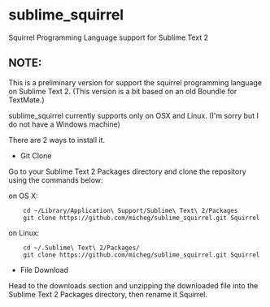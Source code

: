 sublime_squirrel
================

Squirrel Programming Language support for Sublime Text 2

NOTE:
-----

This is a preliminary version for support the squirrel programming language on Sublime Text 2.
(This version is a bit based on an old Boundle for TextMate.)

sublime_squirrel currently supports only on OSX and Linux. (I'm sorry but I do not have a Windows machine)

There are 2 ways to install it.

* Git Clone

Go to your Sublime Text 2 Packages directory and clone the repository using the commands below:

on OS X:

        cd ~/Library/Application\ Support/Sublime\ Text\ 2/Packages
        git clone https://github.com/micheg/sublime_squirrel.git Squirrel

on Linux:

        cd ~/.Sublime\ Text\ 2/Packages/  
        git clone https://github.com/micheg/sublime_squirrel.git Squirrel

* File Download

Head to the downloads section and unzipping the downloaded file into the Sublime Text 2 Packages directory, then rename it Squirrel.

